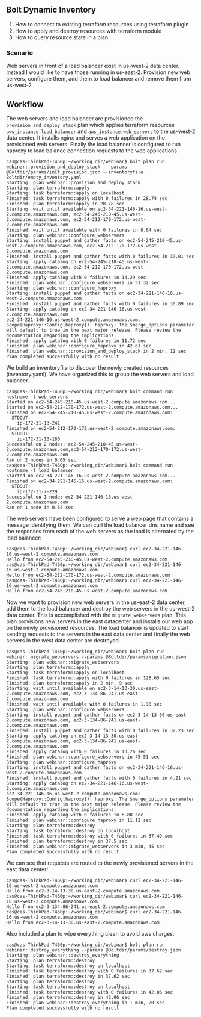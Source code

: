 ## Bolt Dynamic Inventory
1. How to connect to existing terraform resources using terraform plugin
1. How to apply and destroy resources with terraform module
1. How to query resource state in a plan


### Scenario
Web servers in front of a load balancer exist in us-west-2 data center. Instead I would like to have those running in us-east-2. Provision new web servers, configure them, add them to load balancer and remove them from us-west-2 


## Workflow
The web servers and load balancer are provisioned the `provision_and_deploy_stack` plan which applies terraform resources `aws_instance.load_balancer` and `aws_instance.web_servers` to the us-west-2 data center. It installs nginx and serves a web application on the provisioned web servers. Finally the load balancer is configured to run haproxy to load balance connection requests to the web applications.
```
cas@cas-ThinkPad-T460p:~/working_dir/webinar$ bolt plan run webinar::provision_and_deploy_stack  --params @Boltdir/params/init_provision.json --inventoryfile Boltdir/empty_inventory.yaml
Starting: plan webinar::provision_and_deploy_stack
Starting: plan terraform::apply
Starting: task terraform::apply on localhost
Finished: task terraform::apply with 0 failures in 28.74 sec
Finished: plan terraform::apply in 28.78 sec
Starting: wait until available on ec2-34-221-146-16.us-west-2.compute.amazonaws.com, ec2-54-245-210-45.us-west-2.compute.amazonaws.com, ec2-54-212-170-172.us-west-2.compute.amazonaws.com
Finished: wait until available with 0 failures in 8.64 sec
Starting: plan webinar::configure_webservers
Starting: install puppet and gather facts on ec2-54-245-210-45.us-west-2.compute.amazonaws.com, ec2-54-212-170-172.us-west-2.compute.amazonaws.com
Finished: install puppet and gather facts with 0 failures in 37.01 sec
Starting: apply catalog on ec2-54-245-210-45.us-west-2.compute.amazonaws.com, ec2-54-212-170-172.us-west-2.compute.amazonaws.com
Finished: apply catalog with 0 failures in 14.29 sec
Finished: plan webinar::configure_webservers in 51.32 sec
Starting: plan webinar::configure_haproxy
Starting: install puppet and gather facts on ec2-34-221-146-16.us-west-2.compute.amazonaws.com
Finished: install puppet and gather facts with 0 failures in 30.89 sec
Starting: apply catalog on ec2-34-221-146-16.us-west-2.compute.amazonaws.com
ec2-34-221-146-16.us-west-2.compute.amazonaws.com: Scope(Haproxy::Config[haproxy]): haproxy: The $merge_options parameter will default to true in the next major release. Please review the documentation regarding the implications.
Finished: apply catalog with 0 failures in 11.72 sec
Finished: plan webinar::configure_haproxy in 42.61 sec
Finished: plan webinar::provision_and_deploy_stack in 2 min, 12 sec
Plan completed successfully with no result
```
We build an inventoryfile to discover the newly created resources (inventory.yaml). We have organized this to group the web servers and load balancer.
```
cas@cas-ThinkPad-T460p:~/working_dir/webinar$ bolt command run hostname -t web_servers
Started on ec2-54-245-210-45.us-west-2.compute.amazonaws.com...
Started on ec2-54-212-170-172.us-west-2.compute.amazonaws.com...
Finished on ec2-54-245-210-45.us-west-2.compute.amazonaws.com:
  STDOUT:
    ip-172-31-13-241
Finished on ec2-54-212-170-172.us-west-2.compute.amazonaws.com:
  STDOUT:
    ip-172-31-13-180
Successful on 2 nodes: ec2-54-245-210-45.us-west-2.compute.amazonaws.com,ec2-54-212-170-172.us-west-2.compute.amazonaws.com
Ran on 2 nodes in 0.65 sec
cas@cas-ThinkPad-T460p:~/working_dir/webinar$ bolt command run hostname -t load_balancer
Started on ec2-34-221-146-16.us-west-2.compute.amazonaws.com...
Finished on ec2-34-221-146-16.us-west-2.compute.amazonaws.com:
  STDOUT:
    ip-172-31-7-229
Successful on 1 node: ec2-34-221-146-16.us-west-2.compute.amazonaws.com
Ran on 1 node in 0.64 sec
```
The web servers have been configured to serve a web page that contains a message identifying them. We can curl the load balancer dns name and see the responses from each of the web servers as the load is alternated by the load balancer:
```
cas@cas-ThinkPad-T460p:~/working_dir/webinar$ curl ec2-34-221-146-16.us-west-2.compute.amazonaws.com
Hello from ec2-54-245-210-45.us-west-2.compute.amazonaws.com
cas@cas-ThinkPad-T460p:~/working_dir/webinar$ curl ec2-34-221-146-16.us-west-2.compute.amazonaws.com
Hello from ec2-54-212-170-172.us-west-2.compute.amazonaws.com
cas@cas-ThinkPad-T460p:~/working_dir/webinar$ curl ec2-34-221-146-16.us-west-2.compute.amazonaws.com
Hello from ec2-54-245-210-45.us-west-2.compute.amazonaws.com
```
Now we want to provision new web servers in the us-east-2 data center, add them to the load balancer and destroy the web servers in the us-west-2 data center. This is accomplished with the `migrate_webservers` plan. This plan provisions new servers in the east datacenter and installs our web app on the newly provisioned resources. The load balancer is updated to start sending requests to the servers in the east data center and finally the web servers in the west data center are destroyed.
```
cas@cas-ThinkPad-T460p:~/working_dir/webinar$ bolt plan run webinar::migrate_webservers --params @Boltdir/params/migration.json
Starting: plan webinar::migrate_webservers
Starting: plan terraform::apply
Starting: task terraform::apply on localhost
Finished: task terraform::apply with 0 failures in 128.65 sec
Finished: plan terraform::apply in 2 min, 9 sec
Starting: wait until available on ec2-3-14-13-30.us-east-2.compute.amazonaws.com, ec2-3-134-86-241.us-east-2.compute.amazonaws.com
Finished: wait until available with 0 failures in 1.98 sec
Starting: plan webinar::configure_webservers
Starting: install puppet and gather facts on ec2-3-14-13-30.us-east-2.compute.amazonaws.com, ec2-3-134-86-241.us-east-2.compute.amazonaws.com
Finished: install puppet and gather facts with 0 failures in 32.23 sec
Starting: apply catalog on ec2-3-14-13-30.us-east-2.compute.amazonaws.com, ec2-3-134-86-241.us-east-2.compute.amazonaws.com
Finished: apply catalog with 0 failures in 13.26 sec
Finished: plan webinar::configure_webservers in 45.51 sec
Starting: plan webinar::configure_haproxy
Starting: install puppet and gather facts on ec2-34-221-146-16.us-west-2.compute.amazonaws.com
Finished: install puppet and gather facts with 0 failures in 4.21 sec
Starting: apply catalog on ec2-34-221-146-16.us-west-2.compute.amazonaws.com
ec2-34-221-146-16.us-west-2.compute.amazonaws.com: Scope(Haproxy::Config[haproxy]): haproxy: The $merge_options parameter will default to true in the next major release. Please review the documentation regarding the implications.
Finished: apply catalog with 0 failures in 6.88 sec
Finished: plan webinar::configure_haproxy in 11.12 sec
Starting: plan terraform::destroy
Starting: task terraform::destroy on localhost
Finished: task terraform::destroy with 0 failures in 37.49 sec
Finished: plan terraform::destroy in 37.5 sec
Finished: plan webinar::migrate_webservers in 3 min, 45 sec
Plan completed successfully with no result
```
We can see that requests are routed to the newly provisioned servers in the east data center! 
```
cas@cas-ThinkPad-T460p:~/working_dir/webinar$ curl ec2-34-221-146-16.us-west-2.compute.amazonaws.com
Hello from ec2-3-14-13-30.us-east-2.compute.amazonaws.com
cas@cas-ThinkPad-T460p:~/working_dir/webinar$ curl ec2-34-221-146-16.us-west-2.compute.amazonaws.com
Hello from ec2-3-134-86-241.us-east-2.compute.amazonaws.com
cas@cas-ThinkPad-T460p:~/working_dir/webinar$ curl ec2-34-221-146-16.us-west-2.compute.amazonaws.com
Hello from ec2-3-14-13-30.us-east-2.compute.amazonaws.com
```
Also included a plan to wipe everything clean to avoid aws charges. 
```
cas@cas-ThinkPad-T460p:~/working_dir/webinar$ bolt plan run webinar::destroy_everything --params @Boltdir/params/destroy.json
Starting: plan webinar::destroy_everything
Starting: plan terraform::destroy
Starting: task terraform::destroy on localhost
Finished: task terraform::destroy with 0 failures in 37.62 sec
Finished: plan terraform::destroy in 37.62 sec
Starting: plan terraform::destroy
Starting: task terraform::destroy on localhost
Finished: task terraform::destroy with 0 failures in 42.06 sec
Finished: plan terraform::destroy in 42.06 sec
Finished: plan webinar::destroy_everything in 1 min, 20 sec
Plan completed successfully with no result
```